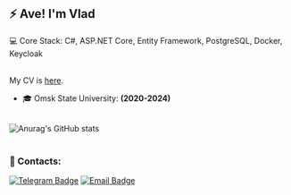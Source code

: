 ## ⚡ Ave! I'm Vlad

💻 Core Stack: C#, ASP.NET Core, Entity Framework, PostgreSQL, Docker, Keycloak
<br></br>

My CV is [here](https://www.notion.so/CV-b05dea176e814654860deb869157298f).

* 🎓 Omsk State University: **(2020-2024)**
<br></br>

![Anurag's GitHub stats](https://github-readme-stats.vercel.app/api?username=d21eagle&show_icons=true&theme=tokyonight)
<br></br>

### 📱 Contacts:
[![Telegram Badge](https://img.shields.io/badge/-Telegram-0088cc?style=flat&logo=Telegram&logoColor=white&color=9cf)](https://t.me/done_eagle)
[![Email Badge](https://img.shields.io/badge/-Email-0088cc?style=flat&logo=Gmail&logoColor=white&color=red)](mailto:vlad180317@gmail.com)
